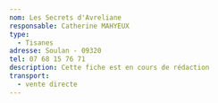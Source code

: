 ```yaml
---
nom: Les Secrets d'Avreliane
responsable: Catherine MAHYEUX
type:
  - Tisanes
adresse: Soulan - 09320 
tel: 07 68 15 76 71
description: Cette fiche est en cours de rédaction
transport:
  - vente directe
---
```

